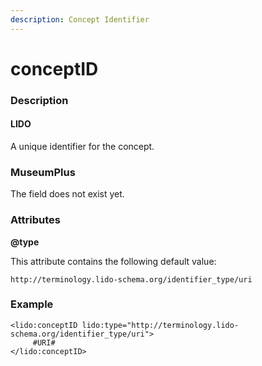 ```yaml
---
description: Concept Identifier
---
```


# conceptID

### Description

#### LIDO

A unique identifier for the concept.

### MuseumPlus

The field does not exist yet.

### Attributes

**@type**

This attribute contains the following default value:

`http://terminology.lido-schema.org/identifier_type/uri`

### Example

```markup
<lido:conceptID lido:type="http://terminology.lido-schema.org/identifier_type/uri">
     #URI#
</lido:conceptID>
```
